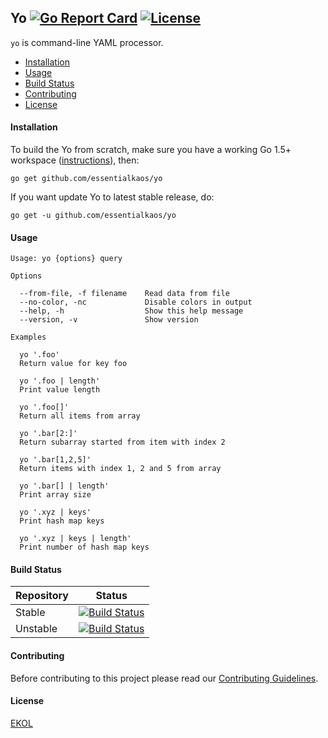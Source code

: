 ## Yo [![Go Report Card](https://goreportcard.com/badge/github.com/essentialkaos/yo)](https://goreportcard.com/report/github.com/essentialkaos/yo) [![License](https://gh.kaos.io/ekol.svg)](https://essentialkaos.com/ekol)

`yo` is command-line YAML processor.

* [Installation](#installation)
* [Usage](#usage)
* [Build Status](#build-status)
* [Contributing](#contributing)
* [License](#license)

#### Installation

To build the Yo from scratch, make sure you have a working Go 1.5+ workspace ([instructions](https://golang.org/doc/install)), then:

```
go get github.com/essentialkaos/yo
```

If you want update Yo to latest stable release, do:

```
go get -u github.com/essentialkaos/yo
```

#### Usage

```
Usage: yo {options} query

Options

  --from-file, -f filename    Read data from file
  --no-color, -nc             Disable colors in output
  --help, -h                  Show this help message
  --version, -v               Show version

Examples

  yo '.foo'
  Return value for key foo

  yo '.foo | length'
  Print value length

  yo '.foo[]'
  Return all items from array

  yo '.bar[2:]'
  Return subarray started from item with index 2

  yo '.bar[1,2,5]'
  Return items with index 1, 2 and 5 from array

  yo '.bar[] | length'
  Print array size

  yo '.xyz | keys'
  Print hash map keys

  yo '.xyz | keys | length'
  Print number of hash map keys

```

#### Build Status

| Repository | Status |
|------------|--------|
| Stable | [![Build Status](https://travis-ci.org/essentialkaos/yo.svg?branch=master)](https://travis-ci.org/essentialkaos/yo) |
| Unstable | [![Build Status](https://travis-ci.org/essentialkaos/yo.svg?branch=develop)](https://travis-ci.org/essentialkaos/yo) |

#### Contributing

Before contributing to this project please read our [Contributing Guidelines](https://github.com/essentialkaos/contributing-guidelines#contributing-guidelines).

#### License

[EKOL](https://essentialkaos.com/ekol)